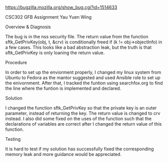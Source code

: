 https://bugzilla.mozilla.org/show_bug.cgi?id=1514633

CSC302 GFB Assignment 
Yau Yuen Wing

Overview & Diagnosis

The bug is in the nss security file.
The return value from the function sftk_GetPrivKey(obj, t, &crv) is conditionally freed if (k != obj->objectInfo) in a few cases.
This looks like a bad abstraction leak, but the truth is that sftk_GetPrivKey is only loaning the return value.

Procedure

In order to set up the enviorment properly, I changed my linux system from Ubuntu to Fedora as the mantor suggested and used Ansible role to set up the enivornment. After that, I tracked the funtion using searchfox.org to find the line where the funtion is implemented and declared. 

Solution

I changed the function sftk_GetPrivKey so that the private key is an outer parameter, instead of returning the key. The return value is changed to crv instead.
I also did some fixed on the uses of the function such that the declarations of variables are correct after I changed the return value of this function.


Testing

It is hard to test if my solution has successfully fixed the corresponding memory leak and more guidance would be appreciated.
